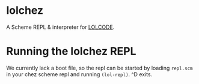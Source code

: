 lolchez
=======

A Scheme REPL & interpreter for [LOLCODE](http://lolcode.com).

# Running the lolchez REPL
We currently lack a boot file, so the repl can be started by loading `repl.scm`
in your chez scheme repl and running `(lol-repl)`. ^D exits.

